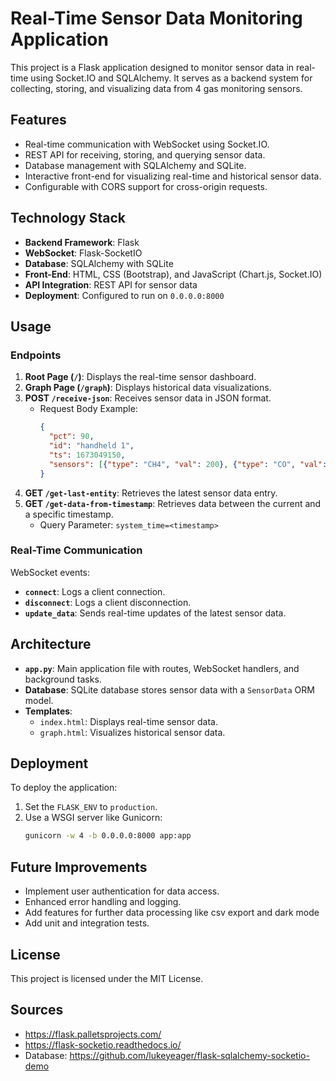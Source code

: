 
# Real-Time Sensor Data Monitoring Application

This project is a Flask application designed to monitor sensor data in real-time using Socket.IO and SQLAlchemy. It serves as a backend system for collecting, storing, and visualizing data from 4 gas monitoring sensors.

## Features

- Real-time communication with WebSocket using Socket.IO.
- REST API for receiving, storing, and querying sensor data.
- Database management with SQLAlchemy and SQLite.
- Interactive front-end for visualizing real-time and historical sensor data.
- Configurable with CORS support for cross-origin requests.

## Technology Stack

- **Backend Framework**: Flask
- **WebSocket**: Flask-SocketIO
- **Database**: SQLAlchemy with SQLite
- **Front-End**: HTML, CSS (Bootstrap), and JavaScript (Chart.js, Socket.IO)
- **API Integration**: REST API for sensor data
- **Deployment**: Configured to run on `0.0.0.0:8000`

## Usage

### Endpoints

1. **Root Page (`/`)**: Displays the real-time sensor dashboard.
2. **Graph Page (`/graph`)**: Displays historical data visualizations.
3. **POST `/receive-json`**: Receives sensor data in JSON format.
   - Request Body Example:
     ```json
     {
       "pct": 90,
       "id": "handheld 1",
       "ts": 1673049150,
       "sensors": [{"type": "CH4", "val": 200}, {"type": "CO", "val": 1280}, {"type": "CO", "val": 726}, {"type": "CO", "val": 3856}]
     }
     ```
4. **GET `/get-last-entity`**: Retrieves the latest sensor data entry.
5. **GET `/get-data-from-timestamp`**: Retrieves data between the current and a specific timestamp.
   - Query Parameter: `system_time=<timestamp>`

### Real-Time Communication
WebSocket events:
- **`connect`**: Logs a client connection.
- **`disconnect`**: Logs a client disconnection.
- **`update_data`**: Sends real-time updates of the latest sensor data.

## Architecture

- **`app.py`**: Main application file with routes, WebSocket handlers, and background tasks.
- **Database**: SQLite database stores sensor data with a `SensorData` ORM model.
- **Templates**:
  - `index.html`: Displays real-time sensor data.
  - `graph.html`: Visualizes historical sensor data.

## Deployment

To deploy the application:
1. Set the `FLASK_ENV` to `production`.
2. Use a WSGI server like Gunicorn:
   ```bash
   gunicorn -w 4 -b 0.0.0.0:8000 app:app
   ```

## Future Improvements

- Implement user authentication for data access.
- Enhanced error handling and logging.
- Add features for further data processing like csv export and dark mode
- Add unit and integration tests.

## License

This project is licensed under the MIT License.

## Sources
- https://flask.palletsprojects.com/
- https://flask-socketio.readthedocs.io/
- Database: https://github.com/lukeyeager/flask-sqlalchemy-socketio-demo
